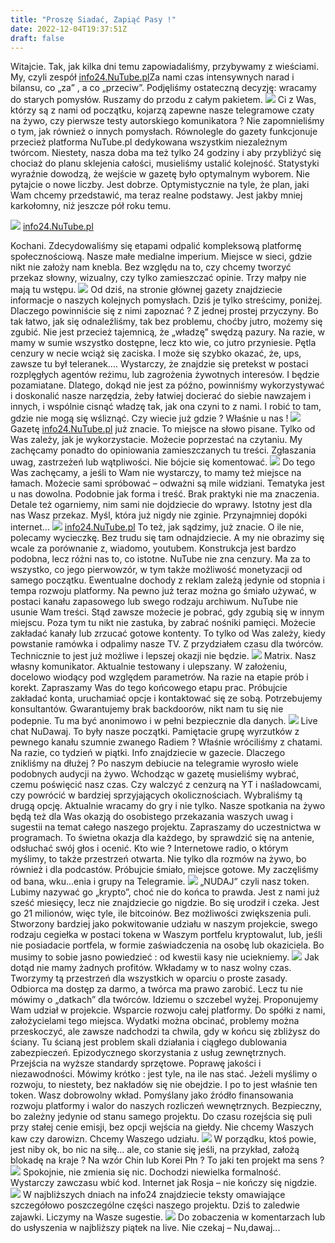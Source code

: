 ```yaml
---
title: "Proszę Siadać, Zapiąć Pasy !"
date: 2022-12-04T19:37:51Z
draft: false
---
```

Witajcie. Tak, jak kilka dni temu zapowiadaliśmy, przybywamy z wieściami. My, czyli zespół [info24.NuTube.pl](https://info24.nutube.pl)Za nami czas intensywnych narad i bilansu, co „za” , a co „przeciw”. Podjęliśmy ostateczną decyzję: wracamy do starych pomysłów. Ruszamy do przodu z całym pakietem.
![](https://cdn.pixabay.com/photo/2016/03/31/18/41/country-1294554_960_720.png)
Ci z Was, którzy są z nami od początku, kojarzą zapewne nasze telegramowe czaty na żywo, czy pierwsze testy autorskiego komunikatora ? Nie zapomnieliśmy o tym, jak również o innych pomysłach. Równolegle do gazety funkcjonuje przecież platforma NuTube.pl dedykowana wszystkim niezależnym twórcom. Niestety, nasza doba ma też tylko 24 godziny i aby przybliżyć się chociaż do planu sklejenia całości, musieliśmy ustalić kolejność. Statystyki wyraźnie dowodzą, że wejście w gazetę było optymalnym wyborem. Nie pytajcie o nowe liczby. Jest dobrze. Optymistycznie na tyle, że plan, jaki Wam chcemy przedstawić, ma teraz realne podstawy. Jest jakby mniej karkołomny, niż jeszcze pół roku temu.

![](https://cdn.pixabay.com/photo/2015/12/22/13/15/poland-1104042_960_720.jpg)
[info24.NuTube.pl](https://info24.nutube.pl)

Kochani. Zdecydowaliśmy się etapami odpalić kompleksową platformę społecznościową. Nasze małe medialne imperium. Miejsce w sieci, gdzie nikt nie założy nam knebla. Bez względu na to, czy chcemy tworzyć przekaz słowny, wizualny, czy tylko zamieszczać opinie. Trzy małpy nie mają tu wstępu.
![](https://cdn.pixabay.com/photo/2017/09/01/03/47/fantasy-2702997_960_720.jpg)
Od dziś, na stronie głównej gazety znajdziecie informacje o naszych kolejnych pomysłach. Dziś je tylko streścimy, poniżej. Dlaczego powinniście się z nimi zapoznać ? Z jednej prostej przyczyny. Bo tak łatwo, jak się odnaleźliśmy, tak bez problemu, choćby jutro, możemy się zgubić. Nie jest przecież tajemnicą, że „władzę” swędzą pazury. Na razie, w mamy w sumie wszystko dostępne, lecz kto wie, co jutro przyniesie. Pętla cenzury w necie wciąż się zaciska. I może się szybko okazać, że, ups, zawsze tu był teleranek.... Wystarczy, że znajdzie się pretekst w postaci rozplęgłych agentów reżimu, lub zagrożenia żywotnych interesów. I będzie pozamiatane. Dlatego, dokąd nie jest za późno, powinniśmy wykorzystywać i doskonalić nasze narzędzia, żeby łatwiej docierać do siebie nawzajem i innych, i wspólnie cisnąć władzę tak, jak ona czyni to z nami. I robić to tam, gdzie nie mogą się wśliznąć. Czy wiecie już gdzie ? Właśnie u nas !
![](https://cdn.pixabay.com/photo/2017/01/09/00/49/snow-1964361_960_720.jpg)
Gazetę [info24.NuTube.pl](https://info24.nutube.pl) już znacie. To miejsce na słowo pisane. Tylko od Was zależy, jak je wykorzystacie. Możecie poprzestać na czytaniu. My zachęcamy ponadto do opiniowania zamieszczanych tu treści. Zgłaszania uwag, zastrzeżeń lub wątpliwości. Nie bójcie się komentować.
![](https://cdn.pixabay.com/photo/2016/06/29/01/31/gothic-1485829_960_720.jpg)
Do tego Was zachęcamy, a jeśli to Wam nie wystarczy, to mamy też miejsce na łamach. Możecie sami spróbować – odważni są mile widziani. Tematyka jest u nas dowolna. Podobnie jak forma i treść. Brak praktyki nie ma znaczenia. Detale też ogarniemy, nim sami nie dojdziecie do wprawy. Istotny jest dla nas Wasz przekaz. Myśl, która już nigdy nie zginie. Przynajmniej dopóki internet…
![](https://cdn.pixabay.com/photo/2017/08/21/15/06/angel-2665661_960_720.jpg)
[info24.NuTube.pl](https://info24.nutube.pl) To też, jak sądzimy, już znacie. O ile nie, polecamy wycieczkę. Bez trudu się tam odnajdziecie. A my nie obrazimy się wcale za porównanie z, wiadomo, youtubem. Konstrukcja jest bardzo podobna, lecz różni nas to, co istotne. NuTube nie zna cenzury. Ma za to wszystko, co jego pierwowzór, w tym także możliwość monetyzacji od samego początku. Ewentualne dochody z reklam zależą jedynie od stopnia i tempa rozwoju platformy. Na pewno już teraz można go śmiało używać, w postaci kanału zapasowego lub swego rodzaju archiwum. NuTube nie usunie Wam treści. Stąd zawsze możecie je pobrać, gdy zgubią się w innym miejscu. Poza tym tu nikt nie zastuka, by zabrać nośniki pamięci. Możecie zakładać kanały lub zrzucać gotowe kontenty. To tylko od Was zależy, kiedy powstanie ramówka i odpalimy nasze TV. Z przydziałem czasu dla twórców. Technicznie to jest już możliwe i lepszej okazji nie będzie.
![](https://cdn.pixabay.com/photo/2014/07/25/00/07/poland-401341_960_720.jpg)
Matrix. Nasz własny komunikator. Aktualnie testowany i ulepszany. W założeniu, docelowo wiodący pod względem parametrów. Na razie na etapie prób i korekt. Zapraszamy Was do tego końcowego etapu prac. Próbujcie zakładać konta, uruchamiać opcje i kontaktować się ze sobą. Potrzebujemy konsultantów. Gwarantujemy brak backdoorów, nikt nam tu się nie podepnie. Tu ma być anonimowo i w pełni bezpiecznie dla danych.
![](https://cdn.pixabay.com/photo/2018/07/12/22/25/fantasy-3534494_960_720.jpg)
Live chat NuDawaj. To były nasze początki. Pamiętacie grupę wyrzutków z pewnego kanału szumnie zwanego Radiem ? Właśnie wróciliśmy z chatami. Na razie, co tydzień w piątki. Info znajdziecie w gazecie. Dlaczego znikliśmy na dłużej ? Po naszym debiucie na telegramie wyrosło wiele podobnych audycji na żywo. Wchodząc w gazetę musieliśmy wybrać, czemu poświęcić nasz czas. Czy walczyć z cenzurą na YT i naśladowcami, czy powrócić w bardziej sprzyjających okolicznościach. Wybraliśmy tą drugą opcję. Aktualnie wracamy do gry i nie tylko. Nasze spotkania na żywo będą też dla Was okazją do osobistego przekazania waszych uwag i sugestii na temat całego naszego projektu. Zapraszamy do uczestnictwa w programach. To świetna okazja dla każdego, by sprawdzić się na antenie, odsłuchać swój głos i ocenić. Kto wie ? Internetowe radio, o którym myślimy, to także przestrzeń otwarta. Nie tylko dla rozmów na żywo, bo również i dla podcastów. Próbujcie śmiało, miejsce gotowe. My zaczęliśmy od bana, wku...enia i grupy na Telegramie.
![](https://cdn.pixabay.com/photo/2017/10/07/11/26/castle-2826221_960_720.jpg)
„NUDAJ” czyli nasz token. Lubimy nazywać go „krypto”, choć nie do końca to prawda. Jest z nami już sześć miesięcy, lecz nie znajdziecie go nigdzie. Bo się urodził i czeka. Jest go 21 milionów, więc tyle, ile bitcoinów. Bez możliwości zwiększenia puli. Stworzony bardziej jako pokwitowanie udziału w naszym projekcie, swego rodzaju cegiełka w postaci tokena w Waszym portfelu kryptowalut, lub, jeśli nie posiadacie portfela, w formie zaświadczenia na osobę lub okaziciela. Bo musimy to sobie jasno powiedzieć : od kwestii kasy nie uciekniemy.
![](https://cdn.pixabay.com/photo/2018/05/06/12/12/fantasy-3378426_960_720.jpg)
Jak dotąd nie mamy żadnych profitów. Wkładamy w to nasz wolny czas. Tworzymy tą przestrzeń dla wszystkich w oparciu o proste zasady. Odbiorca ma dostęp za darmo, a twórca ma prawo zarobić. Lecz tu nie mówimy o „datkach” dla twórców. Idziemu o szczebel wyżej. Proponujemy Wam udział w projekcie. Wsparcie rozwoju całej platformy. Do spółki z nami, założycielami tego miejsca. Wydatki można obcinać, problemy można przeskoczyć, ale zawsze nadchodzi ta chwila, gdy w końcu się zbliżysz do ściany. Tu ścianą jest problem skali działania i ciągłego dublowania zabezpieczeń. Epizodycznego skorzystania z usług zewnętrznych. Przejścia na wyższe standardy sprzętowe. Poprawę jakości i niezawodności. Mówimy krótko : jest tyle, na ile nas stać. Jeżeli myślimy o rozwoju, to niestety, bez nakładów się nie obejdzie. I po to jest właśnie ten token. Wasz dobrowolny wkład. Pomyślany jako źródło finansowania rozwoju platformy i walor do naszych rozliczeń wewnętrznych. Bezpieczny, bo zależny jedynie od stanu samego projektu. Do czasu rozejścia się puli przy stałej cenie emisji, bez opcji wejścia na giełdy. Nie chcemy Waszych kaw czy darowizn. Chcemy Waszego udziału.
![](https://cdn.pixabay.com/photo/2017/10/06/20/22/fantasy-2824500_960_720.jpg)
W porządku, ktoś powie, jest niby ok, bo nic na siłę… ale, co stanie się jeśli, na przykład, założą blokadę na kraje ? Na wzór Chin lub Korei Płn ? To jaki ten projekt ma sens ?
![](https://cdn.pixabay.com/photo/2015/11/01/19/45/warsaw-1017468_960_720.jpg)
Spokojnie, nie zmienia się nic. Dochodzi niewielka formalność. Wystarczy zawczasu wbić kod. Internet jak Rosja – nie kończy się nigdzie.
![](https://cdn.pixabay.com/photo/2016/02/21/20/24/courier-1214227_960_720.jpg)
W najbliższych dniach na info24 znajdziecie teksty omawiające szczegółowo poszczególne części naszego projektu. Dziś to zaledwie zajawki. Liczymy na Wasze sugestie.
![](https://cdn.pixabay.com/photo/2022/04/17/13/19/poland-7138120_960_720.jpg)
Do zobaczenia w komentarzach lub do usłyszenia w najbliższy piątek na live. Nie czekaj – Nu,dawaj...
